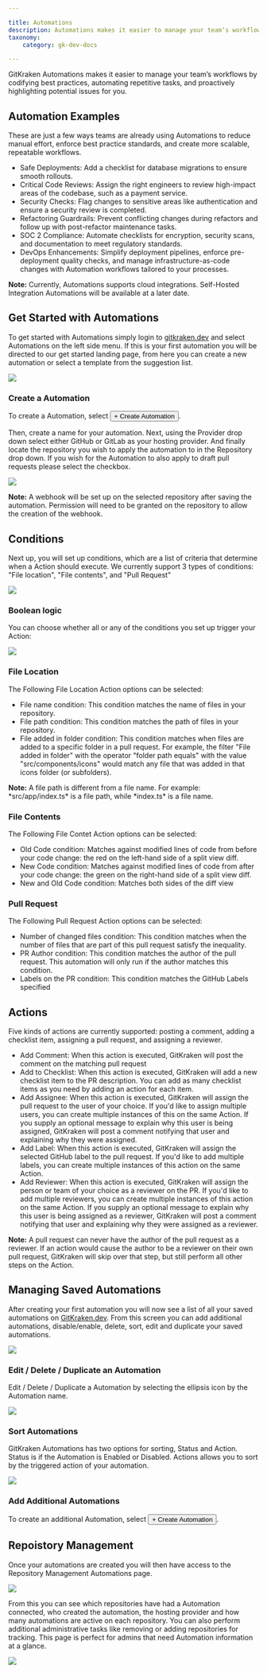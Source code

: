```yaml
---

title: Automations
description: Automations makes it easier to manage your team’s workflows
taxonomy:
    category: gk-dev-docs

---
```


GitKraken Automations makes it easier to manage your team’s workflows by codifying best practices, automating repetitive tasks, and proactively highlighting potential issues for you.



## Automation Examples

These are just a few ways teams are already using Automations to reduce manual effort, enforce best practice standards, and create more scalable, repeatable workflows.
- Safe Deployments: Add a checklist for database migrations to ensure smooth rollouts.
- Critical Code Reviews: Assign the right engineers to review high-impact areas of the codebase, such as a payment service.
- Security Checks: Flag changes to sensitive areas like authentication and ensure a security review is completed.
- Refactoring Guardrails: Prevent conflicting changes during refactors and follow up with post-refactor maintenance tasks.
- SOC 2 Compliance: Automate checklists for encryption, security scans, and documentation to meet regulatory standards.
- DevOps Enhancements: Simplify deployment pipelines, enforce pre-deployment quality checks, and manage infrastructure-as-code changes with Automation workflows tailored to your processes.

<div class='callout callout--warning'>
    <p>
        <strong>Note:</strong>
           Currently, Automations supports cloud integrations. Self-Hosted Integration Automations will be available at a later date. 
    </p>
</div>


## Get Started with Automations

To get started with Automations simply login to [gitkraken.dev](https://gitkraken.dev/automations/general) and select Automations on the left side menu. If this is your first automation you will be directed to our get started landing page, from here you can create a new automation or select a template from the suggestion list. 

<img src="/wp-content/uploads/gkdev-createautomations.jpeg" class="help-center-img img-bordered">


### Create a Automation

To create a Automation, select <button class="button button--success button--ui button--nolink">+ Create Automation</button>.

Then, create a name for your automation. Next, using the Provider drop down select either GitHub or GitLab as your hosting provider. And finally locate the repository you wish to apply the automation to in the Repository drop down. If you wish for the Automation to also apply to draft pull requests please select the checkbox. 

<img src="/wp-content/uploads/gkdev-createautomations2.png" class="help-center-img img-bordered">

<div class='callout callout--warning'>
    <p>
        <strong>Note:</strong>
            A webhook will be set up on the selected repository after saving the automation. Permission will need to be granted on the repository to allow the creation of the webhook.
    </p>
</div>


## Conditions

Next up, you will set up conditions, which are a list of criteria that determine when a Action should execute. We currently support 3 types of conditions: "File location", "File contents", and "Pull Request"

<img src="/wp-content/uploads/gkdev-createautomations3.png" class="help-center-img img-bordered">

### Boolean logic

You can choose whether all or any of the conditions you set up trigger your Action:

<img src="/wp-content/uploads/gkdev-createautomations4.png" class="help-center-img img-bordered">

### File Location  

The Following File Location Action options can be selected: 
- File name condition: This condition matches the name of files in your repository.
- File path condition: This condition matches the path of files in your repository.
- File added in folder condition: This condition matches when files are added to a specific folder in a pull request. For example, the filter "File added in folder" with the operator "folder path equals" with the value "src/components/icons" would match any file that was added in that icons folder (or subfolders).

<div class='callout callout--warning'>
    <p>
        <strong>Note:</strong>
           A file path is different from a file name. For example: *src/app/index.ts* is a file path, while *index.ts* is a file name.
    </p>
</div>


### File Contents

The Following File Contet Action options can be selected: 
- Old Code condition: Matches against modified lines of code from before your code change: the red on the left-hand side of a split view diff.
- New Code condition: Matches against modified lines of code from after your code change: the green on the right-hand side of a split view diff.
- New and Old Code condition: Matches both sides of the diff view

### Pull Request

The Following Pull Request Action options can be selected: 
- Number of changed files condition: This condition matches when the number of files that are part of this pull request satisfy the inequality. 
- PR Author condition: This condition matches the author of the pull request. This automation will only run if the author matches this condition.
- Labels on the PR condition: This condition matches the GitHub Labels specified 


## Actions

Five kinds of actions are currently supported: posting a comment, adding a checklist item, assigning a pull request, and assigning a reviewer.

- Add Comment: When this action is executed, GitKraken will post the comment on the matching pull request
- Add to Checklist: When this action is executed, GitKraken will add a new checklist item to the PR description. You can add as many checklist items as you need by adding an action for each item.
- Add Assignee: When this action is executed, GitKraken will assign the pull request to the user of your choice. If you'd like to assign multiple users, you can create multiple instances of this on the same Action. If you supply an optional message to explain why this user is being assigned, GitKraken will post a comment notifying that user and explaining why they were assigned.
- Add Label: When this action is executed, GitKraken will assign the selected GitHub label to the pull request. If you'd like to add multiple labels, you can create multiple instances of this action on the same Action.
- Add Reviewer: When this action is executed, GitKraken will assign the person or team of your choice as a reviewer on the PR. If you'd like to add multiple reviewers, you can create multiple instances of this action on the same Action. If you supply an optional message to explain why this user is being assigned as a reviewer, GitKraken will post a comment notifying that user and explaining why they were assigned as a reviewer.

<div class='callout callout--warning'>
    <p>
        <strong>Note:</strong>
           A pull request can never have the author of the pull request as a reviewer. If an action would cause the author to be a reviewer on their own pull request, GitKraken will skip over that step, but still perform all other steps on the Action.
    </p>
</div>


## Managing Saved Automations

After creating your first automation you will now see a list of all your saved automations on [GitKraken.dev](https://gitkraken.dev/automations/general). From this screen you can add additional automations, disable/enable, delete, sort, edit and duplicate your saved automations. 

<img src="/wp-content/uploads/gkdev-createautomations5.png" class="help-center-img img-bordered">


### Edit / Delete / Duplicate an Automation

Edit / Delete / Duplicate a Automation by selecting the ellipsis <i class="fas fa-ellipsis-v"></i> icon by the Automation name.

<img src="/wp-content/uploads/gkdev-createautomations6.png" class="help-center-img img-bordered">


### Sort Automations

GitKraken Automations has two options for sorting, Status and Action. Status is if the Automation is Enabled or Disabled. Actions allows you to sort by the triggered action of your automation. 

<img src="/wp-content/uploads/gkdev-createautomations7.png" class="help-center-img img-bordered">


### Add Additional Automations

To create an additional Automation, select <button class="button button--success button--ui button--nolink">+ Create Automation</button>.

## Repoistory Management

Once your automations are created you will then have access to the Repository Management Automations page. 

<img src="/wp-content/uploads/gkdev-createautomations8.png" class="help-center-img img-bordered">

From this you can see which repositories have had a Automation connected, who created the automation, the hosting provider and how many automations are active on each repository. You can also perform additional administrative tasks like removing or adding repositories for tracking. This page is perfect for admins that need Automation information at a glance. 

<img src="/wp-content/uploads/gkdev-createautomations9.png" class="help-center-img img-bordered">

